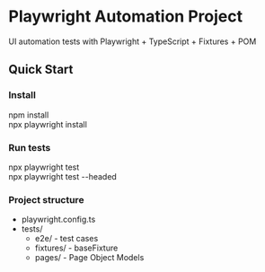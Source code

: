 # Playwright Automation Project

UI automation tests with Playwright + TypeScript + Fixtures + POM

## Quick Start

### Install

npm install <br>
npx playwright install

### Run tests

npx playwright test <br>
npx playwright test --headed

### Project structure

- playwright.config.ts
- tests/
    - e2e/ - test cases
    - fixtures/ - baseFixture
    - pages/ - Page Object Models
